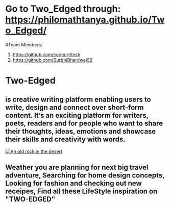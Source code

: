 # Go to Two_Edged through: https://philomathtanya.github.io/Two_Edged/
#Team Members:
1. https://github.com/codeurritesh
2. https://github.com/SurbhiBhardwaj02

# Two-Edged 
## is creative writing platform enabling users to write, design and connect over short-form content. It’s an exciting platform for writers, poets, readers and for people who want to share their thoughts, ideas, emotions and showcase their skills and creativity with words.
[![An old rock in the desert](/assets/images/shiprock.jpg "Shiprock, New Mexico by Beau Rogers")](file:///C:/Users/Dell/Pictures/Two%20edge%20front%20page.jpg)

## Weather you are planning for next big travel adventure, Searching for home design concepts, Looking for fashion and checking out new receipes, Find all these LifeStyle inspiration on "TWO-EDGED"


